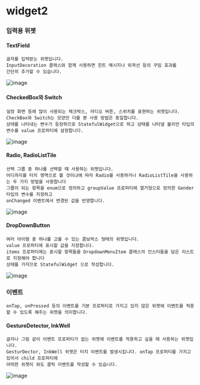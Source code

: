 # widget2

### 입력용 위젯

#### TextField
```
글자를 입력받는 위젯입니다.
InputDecoration 클래스와 함께 사용하면 힌트 메시지나 외곽선 등의 꾸밈 효과를
간단히 추가할 수 있습니다.
```
![image](https://user-images.githubusercontent.com/58906858/210125810-245c302a-65d2-41ad-aade-168e072bd83a.png)

#### CheckedBox와 Switch
```
설정 화면 등에 많이 사용되는 체크박스, 라디오 버튼, 스위치를 표현하는 위젯입니다.
CheckBox와 Switch는 모양만 다를 뿐 사용 방법은 동일합니다.
상태를 나타내는 변수가 등장하므로 StatefulWidget으로 하고 상태를 나타낼 불리언 타입의 변수를 value 프로퍼티에 설정합니다.
```
![image](https://user-images.githubusercontent.com/58906858/210126338-b492ded9-07ff-4a7d-be0a-1ee974081048.png)

#### Radio, RadioListTile
```
선택 그룹 중 하나를 선택할 때 사용하는 위젯입니다.
어디까지를 터치 영역으로 볼 것이냐에 따라 Radio를 사용하거나 RadioListTile을 사용하는 두 가지 방법을 사용합니다
그룹이 되는 항목을 enum으로 정의하고 groupValue 프로퍼티에 열거형으로 정의한 Gender 타입의 변수를 지정하고
onChanged 이벤트에서 변경된 값을 반영합니다.
```
![image](https://user-images.githubusercontent.com/58906858/210126776-0780b56c-e108-47e7-af11-d8d83644a659.png)

#### DropDownButton
```
여러 아이템 중 하나를 고를 수 있는 콤보박스 형태의 위젯입니다.
value 프로퍼티에 표시할 값을 지정합니다.
items 프로퍼티에는 표시할 항목들을 DropdownMenuItem 클래스의 인스터들을 담은 리스트로 지정해야 합니다
상태를 가지므로 StatefulWidget 으로 작성합니다.
```
![image](https://user-images.githubusercontent.com/58906858/210160202-da8db517-3ee8-4b47-941e-b8220ea053e3.png)

### 이벤트
```
onTap, onPressed 등의 이벤트를 기본 프로퍼티로 가지고 있지 않은 위젯에 이벤트를 적용할 수 있도록 해주는 위젯을 의미합니다.
```

#### GestureDetector, InkWell
```
글자나 그림 같이 이벤트 프로퍼티가 없는 위젯에 이벤트를 적용하고 싶을 때 사용하는 위젯입니다.
GesturDector, InkWell 위젯은 터치 이벤트를 발생시킵니다. onTap 프로퍼티를 가지고 있어서 child 프로퍼티에 
어떠한 위젯이 와도 클릭 이벤트를 작성할 수 있습니다. 
```

![image](https://user-images.githubusercontent.com/58906858/210161051-53270539-ce36-40ea-9d24-ef722af011d4.png)
